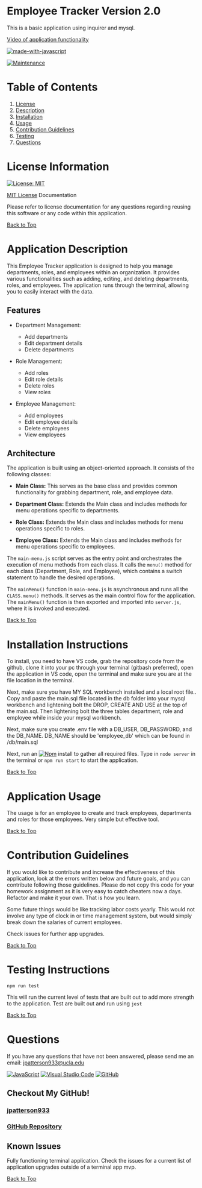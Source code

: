 # Employee Tracker Version 2.0

This is a basic application using inquirer and mysql.

[Video of application functionality](https://www.youtube.com/watch?v=m4oA3PaaQDo)

[![made-with-javascript](https://img.shields.io/badge/Made%20with-JavaScript-1f425f.svg)](https://www.javascript.com)

[![Maintenance](https://img.shields.io/badge/Maintained%3F-yes-green.svg)](https://GitHub.com/Naereen/StrapDown.js/graphs/commit-activity)

# Table of Contents
1. [License ](#license-information)
2. [Description](#application-description)
3. [Installation](#installation-instructions)
4. [Usage](#application-usage)
5. [Contribution Guidelines](#contribution-guidelines)
6. [Testing](#testing-instrutions)
7. [Questions](#questions)

# License Information

[![License: MIT](https://img.shields.io/badge/License-MIT-yellow.svg)](https://opensource.org/licenses/MIT)

[MIT License](https://www.mit.edu/~amini/LICENSE.md) Documentation

Please refer to license documentation for any questions regarding reusing 
this software or any code within this application.

[Back to Top](#table-of-contents)

# Application Description

This Employee Tracker application is designed to help you manage departments, roles, and employees within an organization. It provides various functionalities such as adding, editing, and deleting departments, roles, and employees. The application runs through the terminal, allowing you to easily interact with the data.

## Features

- Department Management:
  - Add departments
  - Edit department details
  - Delete departments

- Role Management:
  - Add roles
  - Edit role details
  - Delete roles
  - View roles

- Employee Management:
  - Add employees
  - Edit employee details
  - Delete employees
  - View employees

## Architecture

The application is built using an object-oriented approach. It consists of the following classes:

- **Main Class:** This serves as the base class and provides common functionality for grabbing department, role, and employee data.

- **Department Class:** Extends the Main class and includes methods for menu operations specific to departments.

- **Role Class:** Extends the Main class and includes methods for menu operations specific to roles.

- **Employee Class:** Extends the Main class and includes methods for menu operations specific to employees.

The `main-menu.js` script serves as the entry point and orchestrates the execution of menu methods from each class. It calls the `menu()` method for each class (Department, Role, and Employee), which contains a switch statement to handle the desired operations.

The `mainMenu()` function in `main-menu.js` is asynchronous and runs all the `CLASS.menu()` methods. It serves as the main control flow for the application. The `mainMenu()` function is then exported and imported into `server.js`, where it is invoked and executed.

[Back to Top](#table-of-contents)

# Installation Instructions

To install, you need to have VS code, grab the repository code from the github, clone it into your pc through your terminal (gitbash preferred), open the application in VS code, open the terminal and make sure you are at the file location in the terminal. 

Next, make sure you have MY SQL workbench installed and a local root file.. Copy and paste the main.sql file located in the db folder into your mysql workbench and lightening bolt the DROP, CREATE AND USE at the top of the main.sql. Then lightening bolt the three tables department, role and employee while inside your mysql workbench.

Next, make sure you create .env file with a DB_USER, DB_PASSWORD, and the DB_NAME. DB_NAME should be 'employee_db' which can be found in /db/main.sql

Next, run an  [![Npm](https://badgen.net/badge/icon/npm?icon=npm&label)](https://https://npmjs.com/) install to gather all required files. Type in `node server` in the terminal or `npm run start` to start the application.

[Back to Top](#table-of-contents)

# Application Usage

The usage is for an employee to create and track employees, departments and roles for those employees. Very simple but effective tool.

[Back to Top](#table-of-contents)

# Contribution Guidelines

If you would like to contribute and increase the effectiveness of this application, look at the errors written below and future goals, and you can contribute following those guidelines. Please do not copy this code for your homework assignment as it is very easy to catch cheaters now a days. Refactor and make it your own. That is how you learn. 

Some future things would be like tracking labor costs yearly. This would not involve any type of clock in or time management system, but would simply break down the salaries of current employees.

Check issues for further app upgrades.

[Back to Top](#table-of-contents)

# Testing Instructions

`npm run test`

This will run the current level of tests that are built out to add more strength to the application. Test are built out and run using `jest`

[Back to Top](#table-of-contents)

# Questions

If you have any questions that have not been answered, please send me an email: jpatterson933@ucla.edu

[![JavaScript](https://img.shields.io/badge/--F7DF1E?logo=javascript&logoColor=000)](https://www.javascript.com/)
[![Visual Studio Code](https://img.shields.io/badge/--007ACC?logo=visual%20studio%20code&logoColor=ffffff)](https://code.visualstudio.com/)
[![GitHub](https://img.shields.io/badge/--181717?logo=github&logoColor=ffffff)](https://github.com/)
## Checkout My GitHub!


### [jpatterson933](https://github.com/jpatterson933)
### [GitHub Repository](https://github.com/jpatterson933/employee-tracker-version-2.0)
## Known Issues

Fully functioning terminal application. Check the issues for a current list of application upgrades outside of a terminal app mvp.

[Back to Top](#table-of-contents)